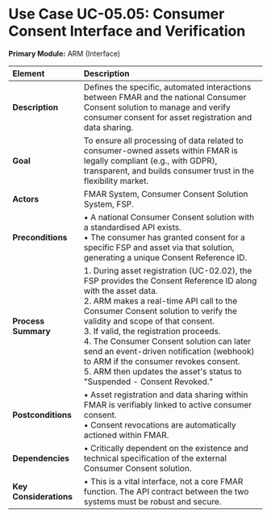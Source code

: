 # Use Case UC-05.05: Consumer Consent Interface and Verification
**Primary Module:** ARM (Interface)

| Element             | Description                                                                                                                                                                                                                         |
| :------------------ | :--------------------------------------------------------------------------------------------------------------------------------------------------------------------------------------------------------------------------------- |
| **Description**     | Defines the specific, automated interactions between FMAR and the national Consumer Consent solution to manage and verify consumer consent for asset registration and data sharing.                                                    |
| **Goal**            | To ensure all processing of data related to consumer-owned assets within FMAR is legally compliant (e.g., with GDPR), transparent, and builds consumer trust in the flexibility market.                                               |
| **Actors**          | FMAR System, Consumer Consent Solution System, FSP.                                                                                                                                                                                |
| **Preconditions**   | • A national Consumer Consent solution with a standardised API exists. <br> • The consumer has granted consent for a specific FSP and asset via that solution, generating a unique Consent Reference ID.                                 |
| **Process Summary** | 1. During asset registration (UC-02.02), the FSP provides the Consent Reference ID along with the asset data. <br> 2. ARM makes a real-time API call to the Consumer Consent solution to verify the validity and scope of that consent. <br> 3. If valid, the registration proceeds. <br> 4. The Consumer Consent solution can later send an event-driven notification (webhook) to ARM if the consumer revokes consent. <br> 5. ARM then updates the asset's status to "Suspended - Consent Revoked." |
| **Postconditions**  | • Asset registration and data sharing within FMAR is verifiably linked to active consumer consent. <br> • Consent revocations are automatically actioned within FMAR. |
| **Dependencies**    | • Critically dependent on the existence and technical specification of the external Consumer Consent solution. |
| **Key Considerations** | • This is a vital interface, not a core FMAR function. The API contract between the two systems must be robust and secure. |


